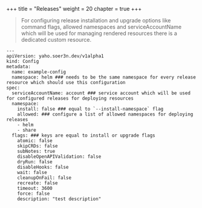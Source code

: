+++
title = "Releases"
weight = 20
chapter = true
+++

> For configuring release installation and upgrade options like command flags, allowed namespaces and serviceAccountName which will be used for managing rendered resources there is a dedicated custom resource.

```
---
apiVersion: yaho.soer3n.dev/v1alpha1
kind: Config
metadata:
  name: example-config
  namespace: helm ### needs to be the same namespace for every release resource which should use this configuration
spec:
  serviceAccountName: account ### service account which will be used for configured releases for deploying resources
  namespace:
    install: false ### equal to `--install-namespace` flag
    allowed: ### configure a list of allowed namespaces for deploying releases
    - helm
    - share
  flags: ### keys are equal to install or upgrade flags
    atomic: false
    skipCRDs: false
    subNotes: true
    disableOpenAPIValidation: false
    dryRun: false
    disableHooks: false
    wait: false
    cleanupOnFail: false
    recreate: false
    timeout: 3600
    force: false
    description: "test description"

```
